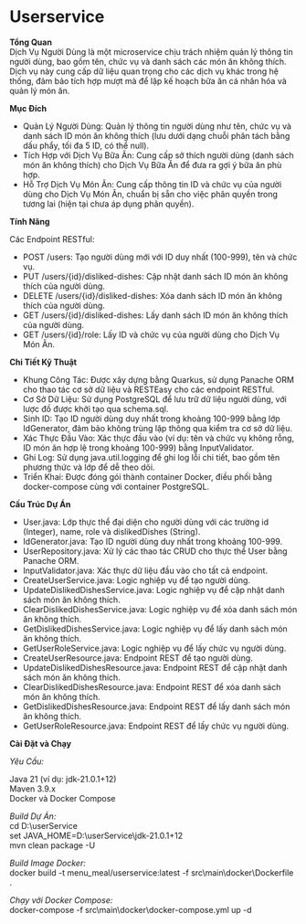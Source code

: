 # Userservice            

**Tổng Quan**       
Dịch Vụ Người Dùng là một microservice chịu trách nhiệm quản lý thông tin người dùng, bao gồm tên, chức vụ và danh sách các món ăn không thích. Dịch vụ này cung cấp dữ liệu quan trọng cho các dịch vụ khác trong hệ thống, đảm bảo tích hợp mượt mà để lập kế hoạch bữa ăn cá nhân hóa và quản lý món ăn.
                             
**Mục Đích**             
                                    
+ Quản Lý Người Dùng: Quản lý thông tin người dùng như tên, chức vụ và danh sách ID món ăn không thích (lưu dưới dạng chuỗi phân tách bằng dấu phẩy, tối đa 5 ID, có thể null).
+ Tích Hợp với Dịch Vụ Bữa Ăn: Cung cấp sở thích người dùng (danh sách món ăn không thích) cho Dịch Vụ Bữa Ăn để đưa ra gợi ý bữa ăn phù hợp.
+ Hỗ Trợ Dịch Vụ Món Ăn: Cung cấp thông tin ID và chức vụ của người dùng cho Dịch Vụ Món Ăn, chuẩn bị sẵn cho việc phân quyền trong tương lai (hiện tại chưa áp dụng phân quyền).
                                        
**Tính Năng**

Các Endpoint RESTful:                              
+ POST /users: Tạo người dùng mới với ID duy nhất (100-999), tên và chức vụ.                          
+ PUT /users/{id}/disliked-dishes: Cập nhật danh sách ID món ăn không thích của người dùng.                       
+ DELETE /users/{id}/disliked-dishes: Xóa danh sách ID món ăn không thích của người dùng.                                   
+ GET /users/{id}/disliked-dishes: Lấy danh sách ID món ăn không thích của người dùng.                                 
+ GET /users/{id}/role: Lấy ID và chức vụ của người dùng cho Dịch Vụ Món Ăn.                                    



**Chi Tiết Kỹ Thuật**

+ Khung Công Tác: Được xây dựng bằng Quarkus, sử dụng Panache ORM cho thao tác cơ sở dữ liệu và RESTEasy cho các endpoint RESTful.                      
+ Cơ Sở Dữ Liệu: Sử dụng PostgreSQL để lưu trữ dữ liệu người dùng, với lược đồ được khởi tạo qua schema.sql.                                 
+ Sinh ID: Tạo ID người dùng duy nhất trong khoảng 100-999 bằng lớp IdGenerator, đảm bảo không trùng lặp thông qua kiểm tra cơ sở dữ liệu.               
+ Xác Thực Đầu Vào: Xác thực đầu vào (ví dụ: tên và chức vụ không rỗng, ID món ăn hợp lệ trong khoảng 100-999) bằng InputValidator.                                     
+ Ghi Log: Sử dụng java.util.logging để ghi log lỗi chi tiết, bao gồm tên phương thức và lớp để dễ theo dõi.                              
+ Triển Khai: Được đóng gói thành container Docker, điều phối bằng docker-compose cùng với container PostgreSQL.                          

**Cấu Trúc Dự Án**
 
+ User.java: Lớp thực thể đại diện cho người dùng với các trường id (Integer), name, role và dislikedDishes (String).                              
+ IdGenerator.java: Tạo ID người dùng duy nhất trong khoảng 100-999.                           
+ UserRepository.java: Xử lý các thao tác CRUD cho thực thể User bằng Panache ORM.                  
+ InputValidator.java: Xác thực dữ liệu đầu vào cho tất cả endpoint.                                  
+ CreateUserService.java: Logic nghiệp vụ để tạo người dùng.                                   
+ UpdateDislikedDishesService.java: Logic nghiệp vụ để cập nhật danh sách món ăn không thích.                 
+ ClearDislikedDishesService.java: Logic nghiệp vụ để xóa danh sách món ăn không thích.                         
+ GetDislikedDishesService.java: Logic nghiệp vụ để lấy danh sách món ăn không thích.                             
+ GetUserRoleService.java: Logic nghiệp vụ để lấy chức vụ người dùng.                                  
+ CreateUserResource.java: Endpoint REST để tạo người dùng.                                     
+ UpdateDislikedDishesResource.java: Endpoint REST để cập nhật danh sách món ăn không thích.                                          
+ ClearDislikedDishesResource.java: Endpoint REST để xóa danh sách món ăn không thích.                                     
+ GetDislikedDishesResource.java: Endpoint REST để lấy danh sách món ăn không thích.                                    
+ GetUserRoleResource.java: Endpoint REST để lấy chức vụ người dùng.                                           



**Cài Đặt và Chạy**

*Yêu Cầu:*

Java 21 (ví dụ: jdk-21.0.1+12)                                      
Maven 3.9.x                                
Docker và Docker Compose                            


*Build Dự Án:*                       
cd D:\userService                               
set JAVA_HOME=D:\userService\jdk-21.0.1+12                                  
mvn clean package -U                                        


*Build Image Docker:*                                    
docker build -t menu_meal/userservice:latest -f src\main\docker\Dockerfile .                       


*Chạy với Docker Compose:*                    
docker-compose -f src\main\docker\docker-compose.yml up -d                           


